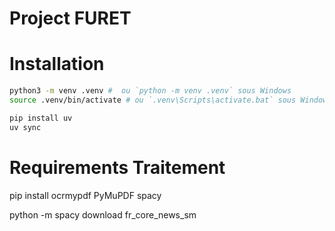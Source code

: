 # Project FURET


# Installation

```bash
python3 -m venv .venv #  ou `python -m venv .venv` sous Windows
source .venv/bin/activate # ou `.venv\Scripts\activate.bat` sous Windows
```

```bash
pip install uv
uv sync
```

# Requirements Traitement

pip install ocrmypdf PyMuPDF spacy 

python -m spacy download fr_core_news_sm
